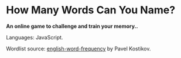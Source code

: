 # How Many Words Can You Name?

**An online game to challenge and train your memory..**

Languages: JavaScript.

Wordlist source: [english-word-frequency](https://github.com/ps-kostikov/english-word-frequency) by Pavel Kostikov.